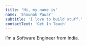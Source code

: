 ```yaml
---
title: 'Hi, my name is'
name: 'Shounak Pawar'
subtitle: 'I love to build stuff.'
contactText: 'Get In Touch'
---
```


I’m a Software Engineer from India.
